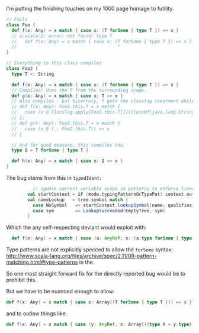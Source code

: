I'm putting the finishing touches on my 1000 page homage to futility.

```scala
// Fails
class Foo {
  def f(x: Any) = x match { case x: (T forSome { type T }) => x }
  // a.scala:2: error: not found: type T
  //   def f(x: Any) = x match { case x: (T forSome { type T }) => x }
  //                                      ^
}

// Everything in this class compiles
class Foo2 {
  type T <: String

  def f(x: Any) = x match { case x: (T forSome { type T }) => x }
  // Compiles! Uses the T from the surrounding scope.
  def g(x: Any) = x match { case x: T => x }
  // Also compiles - but bizarrely, f gets the classtag treatment while g does not!?
  // def f(x: Any): Foo2.this.T = x match {
  //   case (x @ ClassTag.apply[Foo2.this.T[]](classOf[java.lang.String]).unapply(<unapply-selector>) <unapply> ((_: Foo2.this.T[]))) => x
  // };
  // def g(x: Any): Foo2.this.T = x match {
  //   case (x @ (_: Foo2.this.T)) => x
  // }

  // And for good measure, this compiles too.
  type Q = T forSome { type T }

  def h(x: Any) = x match { case x: Q => x }
}
```
The bug stems from this in `typedIdent`:

```scala
          // ignore current variable scope in patterns to enforce linearity
        val startContext = if (mode.typingPatternOrTypePat) context.outer else context
        val nameLookup   = tree.symbol match {
          case NoSymbol   => startContext.lookupSymbol(name, qualifies)
          case sym        => LookupSucceeded(EmptyTree, sym)
        }
```


Which the any self-respecting deviant would exploit with:

```scala
  def f(x: Any) = x match { case (a: AnyRef, x: (a.type forSome { type T })) => x } // !!! compiles
```

Type patterns are not explicitly specced to allow the `forSome` syntax: http://www.scala-lang.org/files/archive/spec/2.11/08-pattern-matching.html#type-patterns in the 

So one most straight forward fix for the directly reported bug would be to prohibit this.

But we have to be nuanced enough to allow:

```scala
def f(x: Any) = x match { case x: Array[(T forSome { type T })] => x }
```

and to outlaw things like:

```scala
def f(x: Any) = x match { case (y: AnyRef, x: Array[({type X = y.type})#X]) => x }
```
